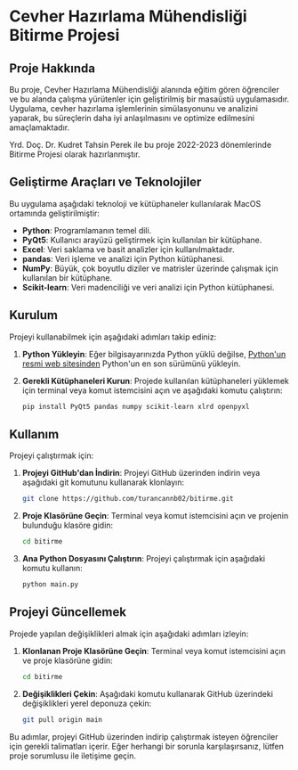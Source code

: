 # Cevher Hazırlama Mühendisliği Bitirme Projesi

## Proje Hakkında

Bu proje, Cevher Hazırlama Mühendisliği alanında eğitim gören öğrenciler ve bu alanda çalışma yürütenler için geliştirilmiş bir masaüstü uygulamasıdır. Uygulama, cevher hazırlama işlemlerinin simülasyonunu ve analizini yaparak, bu süreçlerin daha iyi anlaşılmasını ve optimize edilmesini amaçlamaktadır.

Yrd. Doç. Dr. Kudret Tahsin Perek ile bu proje 2022-2023 dönemlerinde Bitirme Projesi olarak hazırlanmıştır.

## Geliştirme Araçları ve Teknolojiler

Bu uygulama aşağıdaki teknoloji ve kütüphaneler kullanılarak MacOS ortamında geliştirilmiştir:

- **Python**: Programlamanın temel dili.
- **PyQt5**: Kullanıcı arayüzü geliştirmek için kullanılan bir kütüphane.
- **Excel**: Veri saklama ve basit analizler için kullanılmaktadır.
- **pandas**: Veri işleme ve analizi için Python kütüphanesi.
- **NumPy**: Büyük, çok boyutlu diziler ve matrisler üzerinde çalışmak için kullanılan bir kütüphane.
- **Scikit-learn**: Veri madenciliği ve veri analizi için Python kütüphanesi.

## Kurulum

Projeyi kullanabilmek için aşağıdaki adımları takip ediniz:

1. **Python Yükleyin**: Eğer bilgisayarınızda Python yüklü değilse, [Python'un resmi web sitesinden](https://www.python.org/downloads/) Python'un en son sürümünü yükleyin.
2. **Gerekli Kütüphaneleri Kurun**: Projede kullanılan kütüphaneleri yüklemek için terminal veya komut istemcisini açın ve aşağıdaki komutu çalıştırın:

    ```bash
    pip install PyQt5 pandas numpy scikit-learn xlrd openpyxl
    ```

## Kullanım

Projeyi çalıştırmak için:

1. **Projeyi GitHub'dan İndirin**: Projeyi GitHub üzerinden indirin veya aşağıdaki git komutunu kullanarak klonlayın:

    ```bash
    git clone https://github.com/turancannb02/bitirme.git
    ```

2. **Proje Klasörüne Geçin**: Terminal veya komut istemcisini açın ve projenin bulunduğu klasöre gidin:

    ```bash
    cd bitirme
    ```

3. **Ana Python Dosyasını Çalıştırın**: Projeyi çalıştırmak için aşağıdaki komutu kullanın:

    ```bash
    python main.py
    ```

## Projeyi Güncellemek

Projede yapılan değişiklikleri almak için aşağıdaki adımları izleyin:

1. **Klonlanan Proje Klasörüne Geçin**: Terminal veya komut istemcisini açın ve proje klasörüne gidin:

    ```bash
    cd bitirme
    ```

2. **Değişiklikleri Çekin**: Aşağıdaki komutu kullanarak GitHub üzerindeki değişiklikleri yerel deponuza çekin:

    ```bash
    git pull origin main
    ```

Bu adımlar, projeyi GitHub üzerinden indirip çalıştırmak isteyen öğrenciler için gerekli talimatları içerir. Eğer herhangi bir sorunla karşılaşırsanız, lütfen proje sorumlusu ile iletişime geçin.
